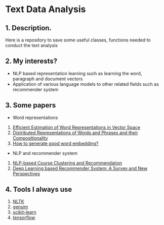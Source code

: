 # Text Data Analysis

## 1. Description.

Here is a repository to save some useful classes, functions needed to conduct the text analysis

## 2. My interests?

- NLP based representation learning such as learning the word, paragraph and document vectors
- Application of various language models to other related fields such as recommender system

## 3. Some papers
- Word representations
1. [Efficient Estimation of Word Representations in Vector Space](https://arxiv.org/pdf/1301.3781.pdf)
2. [Distributed Representations of Words and Phrases and their Compositionality](https://papers.nips.cc/paper/5021-distributed-representations-of-words-and-phrases-and-their-compositionality.pdf)
3. [How to generate good word embedding?](https://arxiv.org/pdf/1507.05523.pdf)

- NLP and recommender system
1. [NLP-based Course Clustering and Recommendation](http://courses.ischool.berkeley.edu/i256/f09/Final%20Projects%20write-ups/Suzuki_Park_project_final.pdf)
2. [Deep Learning based Recommender System: A Survey and New Perspectives](https://arxiv.org/pdf/1707.07435.pdf)

## 4. Tools I always use
1. [NLTK](http://www.nltk.org/)
2. [gensim](https://radimrehurek.com/gensim/)
3. [scikit-learn](http://scikit-learn.org/stable/)
4. [tensorflow](https://www.tensorflow.org/)
